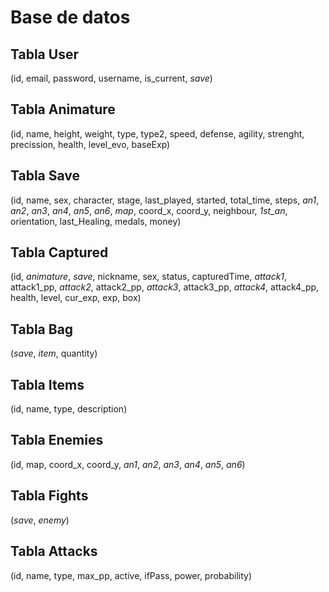 # Base de datos #

## Tabla User ##
(id, email, password, username, is_current, *save*)

## Tabla Animature ##
(id, name, height, weight, type, type2, speed, defense, agility, strenght, precission, health, level_evo, baseExp)

## Tabla Save ##
(id, name, sex, character, stage, last_played, started, total_time, steps, *an1*, *an2*, *an3*, *an4*, *an5*, *an6*, *map*, coord_x, coord_y, neighbour, *1st_an*, orientation, last_Healing, medals, money)

## Tabla Captured ##
(id, *animature*, *save*, nickname, sex, status, capturedTime, *attack1*, attack1_pp, *attack2*, attack2_pp, *attack3*, attack3_pp, *attack4*, attack4_pp, health, level, cur_exp, exp, box)

## Tabla Bag ##
(*save*, *item*, quantity)

## Tabla Items ##
(id, name, type, description)

## Tabla Enemies ##
(id, map, coord_x, coord_y, *an1*, *an2*, *an3*, *an4*, *an5*, *an6*)

## Tabla Fights ##
(*save*, *enemy*)

## Tabla Attacks ##
(id, name, type, max_pp, active, ifPass, power, probability)